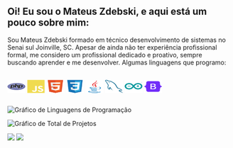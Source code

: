 ## Oi! Eu sou o Mateus Zdebski, e aqui está um pouco sobre mim:

Sou Mateus Zdebski formado em técnico desenvolvimento de sistemas no Senai sul Joinville, SC. Apesar de
ainda não ter experiência profissional formal, me considero um profissional dedicado e
proativo, sempre buscando aprender e me desenvolver. Algumas linguagens que programo:

<div style="display: inline_block"><br>
  <img align="center" alt="PHP" height="30" width="40" src="https://raw.githubusercontent.com/devicons/devicon/master/icons/php/php-original.svg">
  <img align="center" alt="JavaScript" height="30" width="40" src="https://raw.githubusercontent.com/devicons/devicon/master/icons/javascript/javascript-plain.svg">
  <img align="center" alt="HTML5" height="30" width="40" src="https://raw.githubusercontent.com/devicons/devicon/master/icons/html5/html5-original.svg">
  <img align="center" alt="CSS3" height="30" width="40" src="https://raw.githubusercontent.com/devicons/devicon/master/icons/css3/css3-original.svg">
  <img align="center" alt="Java" height="30" width="40" src="https://raw.githubusercontent.com/devicons/devicon/master/icons/java/java-original.svg">
  <img align="center" alt="MySQL" height="30" width="40" src="https://raw.githubusercontent.com/devicons/devicon/master/icons/mysql/mysql-original.svg">
  <img align="center" alt="Arduino" height="30" width="40" src="https://raw.githubusercontent.com/devicons/devicon/master/icons/arduino/arduino-original.svg">
  <img align="center" alt="Bootstrap" height="30" width="40" src="https://raw.githubusercontent.com/devicons/devicon/master/icons/bootstrap/bootstrap-plain.svg">
</div>
  
##

<!-- Adicione o link do seu gráfico de linguagens de programação fornecido pelo GitHub Readme Stats aqui -->
<img src="https://github-readme-stats.vercel.app/api/top-langs/?username=mago123456677
&layout=compact" alt="Gráfico de Linguagens de Programação" />

<!-- Adicione o link do seu gráfico de total de projetos fornecido pelo GitHub Readme Stats aqui -->
<img src="https://github-readme-stats.vercel.app/api?username=mago123456677
&show_icons=true&theme=radical" alt="Gráfico de Total de Projetos" />

<div> 
  <a href="https://www.instagram.com/mateuszdebski02/" target="_blank"><img src="https://img.shields.io/badge/-Instagram-%23E4405F?style=for-the-badge&logo=instagram&logoColor=white" target="_blank"></a>
  <a href="https://www.linkedin.com/in/mateus-zdebski-623335288/" target="_blank"><img src="https://img.shields.io/badge/-LinkedIn-%230077B5?style=for-the-badge&logo=linkedin&logoColor=white" target="_blank"></a> 
</div>
